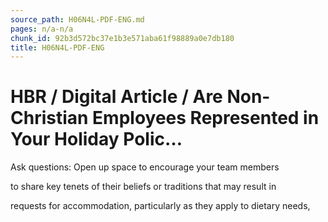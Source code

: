 ```yaml
---
source_path: H06N4L-PDF-ENG.md
pages: n/a-n/a
chunk_id: 92b3d572bc37e1b3e571aba61f98889a0e7db180
title: H06N4L-PDF-ENG
---
```

# HBR / Digital Article / Are Non-Christian Employees Represented in Your Holiday Polic…

Ask questions: Open up space to encourage your team members

to share key tenets of their beliefs or traditions that may result in

requests for accommodation, particularly as they apply to dietary needs,
